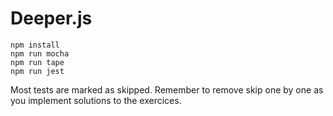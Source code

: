 # Deeper.js

```
npm install
npm run mocha
npm run tape
npm run jest
```

Most tests are marked as skipped.
Remember to remove skip one by one as you implement solutions to the exercices.
